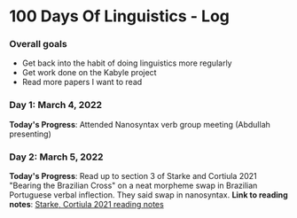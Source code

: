 # 100 Days Of Linguistics - Log

### Overall goals
- Get back into the habit of doing linguistics more regularly
- Get work done on the Kabyle project
- Read more papers I want to read

### Day 1: March 4, 2022 

**Today's Progress**: Attended Nanosyntax verb group meeting (Abdullah presenting)

### Day 2: March 5, 2022 

**Today's Progress**: Read up to section 3 of Starke and Cortiula 2021 "Bearing the Brazilian Cross" on a neat morpheme swap in Brazilian Portuguese verbal inflection. They said swap in nanosyntax.
**Link to reading notes**: [Starke, Cortiula 2021 reading notes](https://github.com/nbbaier/Dendron/blob/4fc94bd97b200673eda1a4bb92499db79a196617/vault/nanosyntax.reading.starke-cortiula-2021.md)
